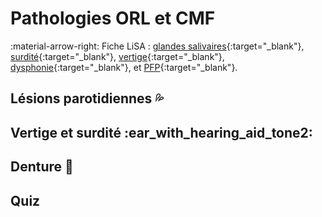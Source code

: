 # Pathologies ORL et CMF

:material-arrow-right: Fiche LiSA : [glandes salivaires](https://livret.uness.fr/lisa/Pathologie_des_glandes_salivaires){:target="_blank"}, [surdité](https://livret.uness.fr/lisa/Alt%C3%A9ration_de_la_fonction_auditive){:target="_blank"}, [vertige](https://livret.uness.fr/lisa/Vertige){:target="_blank"}, [dysphonie](https://livret.uness.fr/lisa/Trouble_aigu_de_la_parole._Dysphonie){:target="_blank"}, et [PFP](https://livret.uness.fr/lisa/Conna%C3%AEtre_les_indications_des_examens_d%E2%80%99imagerie_devant_une_paralysie_faciale_OIC-101-10-A){:target="_blank"}.


## Lésions parotidiennes :sweat_drops:


## Vertige et surdité :ear_with_hearing_aid_tone2:


## Denture :tooth:


## Quiz